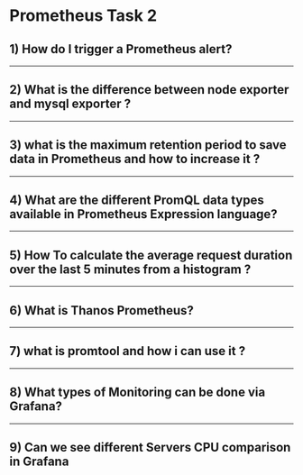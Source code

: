 # Prometheus Task 2

## 1) How do I trigger a Prometheus alert?

-----
## 2) What is the difference between node exporter and mysql exporter ?

-----
## 3) what is the maximum retention period to save data in Prometheus and how to increase it ?


-----
## 4) What are the different PromQL data types available in Prometheus Expression language?


-----
## 5) How To calculate the average request duration over the last 5 minutes from a histogram ?


-----
## 6) What is Thanos Prometheus?


-----
## 7) what is promtool and how i can use it ?


-----
## 8) What types of Monitoring can be done via Grafana?


-----
## 9) Can we see different Servers CPU comparison in Grafana


